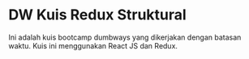 # DW Kuis Redux Struktural
Ini adalah kuis bootcamp dumbways yang dikerjakan dengan batasan waktu. Kuis ini menggunakan React JS dan Redux.

